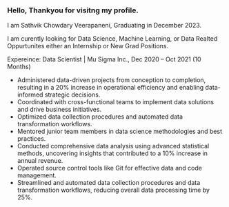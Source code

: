 ### Hello, Thankyou for visitng my profile.

I am Sathvik Chowdary Veerapaneni, Graduating in December 2023.

I am curently looking for Data Science, Machine Learning, or Data Realted Oppurtunites either an Internship or New Grad Positions.

Expereince:
Data Scientist | Mu Sigma Inc., Dec 2020 – Oct 2021 (10 Months)
  -	Administered data-driven projects from conception to completion, resulting in a 20% increase in operational efficiency and enabling data-informed strategic decisions.
  -	Coordinated with cross-functional teams to implement data solutions and drive business initiatives.
  -	Optimized data collection procedures and automated data transformation workflows.
  -	Mentored junior team members in data science methodologies and best practices.
  -	Conducted comprehensive data analysis using advanced statistical methods, uncovering insights that contributed to a 10% increase in annual revenue.
  -	Operated source control tools like Git for effective data and code management.
  -	Streamlined and automated data collection procedures and data transformation workflows, reducing overall data processing time by 25%.










<!--
**Sathvik-Chowdary-Veerapaneni/Sathvik-Chowdary-Veerapaneni** is a ✨ _special_ ✨ repository because its `README.md` (this file) appears on your GitHub profile.

Here are some ideas to get you started:

- 🔭 I’m currently working on ...
- 🌱 I’m currently learning ...
- 👯 I’m looking to collaborate on ...
- 🤔 I’m looking for help with ...
- 💬 Ask me about ...
- 📫 How to reach me: ...
- 😄 Pronouns: ...
- ⚡ Fun fact: ...
-->
